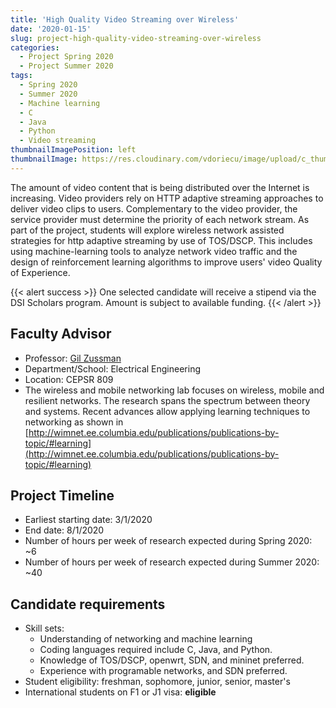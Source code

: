 ```yaml
---
title: 'High Quality Video Streaming over Wireless'
date: '2020-01-15'
slug: project-high-quality-video-streaming-over-wireless
categories:
  - Project Spring 2020
  - Project Summer 2020
tags:
  - Spring 2020
  - Summer 2020
  - Machine learning
  - C
  - Java
  - Python
  - Video streaming
thumbnailImagePosition: left
thumbnailImage: https://res.cloudinary.com/vdoriecu/image/upload/c_thumb,w_200,g_face/v1579391232/streaming_vlhymp.png
---
```

The amount of video content that is being distributed over the Internet is increasing. Video providers rely on HTTP adaptive streaming approaches to deliver video clips to users. Complementary to the video provider, the service provider must determine the priority of each network stream. As part of the project, students will explore wireless network assisted strategies for http adaptive streaming by use of TOS/DSCP. This includes using machine-learning tools to analyze network video traffic and the design of reinforcement learning algorithms to improve users' video Quality of Experience. 

<!--more-->

{{< alert success >}}
One selected candidate will receive a stipend via the DSI Scholars program. Amount is subject to available funding.
{{< /alert >}}

## Faculty Advisor
+ Professor: [Gil Zussman](http://wimnet.ee.columbia.edu)
+ Department/School: Electrical Engineering
+ Location: CEPSR 809
+ The wireless and mobile networking lab focuses on wireless, mobile and resilient networks. The research spans the spectrum between theory and systems. Recent advances allow applying learning techniques to networking as shown in [http://wimnet.ee.columbia.edu/publications/publications-by-topic/#learning](http://wimnet.ee.columbia.edu/publications/publications-by-topic/#learning)

## Project Timeline
+ Earliest starting date: 3/1/2020
+ End date: 8/1/2020
+ Number of hours per week of research expected during Spring 2020: ~6
+ Number of hours per week of research expected during Summer 2020: ~40

## Candidate requirements
+ Skill sets: 
  - Understanding of networking and machine learning
  - Coding languages required include C, Java, and Python.
  - Knowledge of TOS/DSCP, openwrt, SDN, and mininet preferred. 
  - Experience with programable networks, and SDN preferred.
+ Student eligibility: freshman, sophomore, junior, senior, master's
+ International students on F1 or J1 visa: **eligible**


